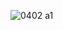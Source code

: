 
![0402 a1](https://github.com/Jason89967/EC2024/assets/162284478/a061703b-aa55-48dd-a0cc-92e7a5002f9b)
